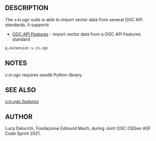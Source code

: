 ## DESCRIPTION

The *v.in.ogc* suite is able to import vector data from several OGC API
standards. It supports

  - [OGC API Features](v.in.ogc.features.md) - import vector data from a
    OGC API Features standard

```sh
g.extension v.in.ogc
```

## NOTES

*v.in.ogc* requires *owslib* Python library.

## SEE ALSO

*[v.in.ogc.features](v.in.ogc.features.md)*

## AUTHOR

Luca Delucchi, Fondazione Edmund Mach, during Joint OGC OSGeo ASF Code
Sprint 2021.

